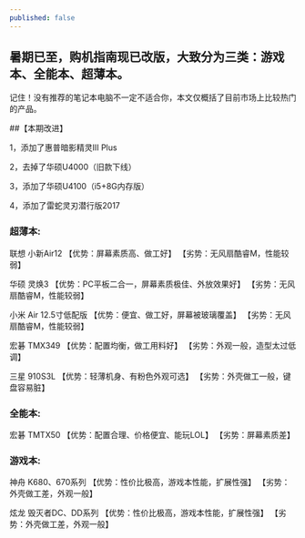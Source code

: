 ```yaml
---
published: false
---
```

## 暑期已至，购机指南现已改版，大致分为三类：游戏本、全能本、超薄本。
记住！没有推荐的笔记本电脑不一定不适合你，本文仅概括了目前市场上比较热门的产品。

##【本期改进】

1，添加了惠普暗影精灵III Plus

2，去掉了华硕U4000（旧款下线）

3，添加了华硕U4100（i5+8G内存版）

4，添加了雷蛇灵刃潜行版2017

### 超薄本:


联想 小新Air12
【优势：屏幕素质高、做工好】
【劣势：无风扇酷睿M，性能较弱】

华硕 灵焕3
【优势：PC平板二合一，屏幕素质极佳、外放效果好】
【劣势：无风扇酷睿M，性能较弱】

小米 Air 12.5寸低配版
【优势：便宜、做工好，屏幕被玻璃覆盖】
【劣势：无风扇酷睿M，性能较弱】

宏碁 TMX349
【优势：配置均衡，做工用料好】
【劣势：外观一般，造型太过低调】

三星 910S3L
【优势：轻薄机身、有粉色外观可选】
【劣势：外壳做工一般，键盘容易脏】


### 全能本:

宏碁 TMTX50
【优势：配置合理、价格便宜、能玩LOL】
【劣势：屏幕素质差】

### 游戏本:


神舟 K680、670系列
【优势：性价比极高，游戏本性能，扩展性强】
【劣势：外壳做工差，外观一般】

炫龙 毁灭者DC、DD系列
【优势：性价比极高，游戏本性能，扩展性强】
【劣势：外壳做工差，外观一般】
